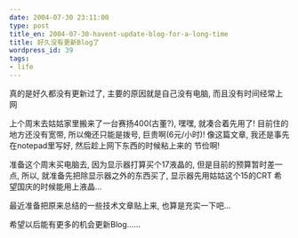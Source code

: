 ```yaml
---
date: 2004-07-30 23:11:00
type: post
title_en: 2004-07-30-havent-update-blog-for-a-long-time
title: 好久没有更新Blog了
wordpress_id: 39
tags:
- life
---
```


真的是好久都没有更新过了, 主要的原因就是自己没有电脑, 而且没有时间经常上网  
  
上个周末去姑姑家里搬来了一台赛扬400(古董?), 嘿嘿, 就凑合着先用了! 目前住的地方还没有宽带, 所以俺还只能是拨号, 巨贵啊(6元/小时)! 像这篇文章, 我还是事先在notepad里写好, 然后趁上网下东西的时候粘上来的 节俭啊!  
  
准备这个周末买电脑去, 因为显示器打算买个17液晶的, 但是目前的预算暂时差一点, 所以, 就准备先把除显示器之外的东西买了, 显示器先用姑姑这个15的CRT 希望国庆的时候能用上液晶...  
  
最近准备把原来总结的一些技术文章贴上来, 也算是充实一下吧...  
  
希望以后能有更多的机会更新Blog......
